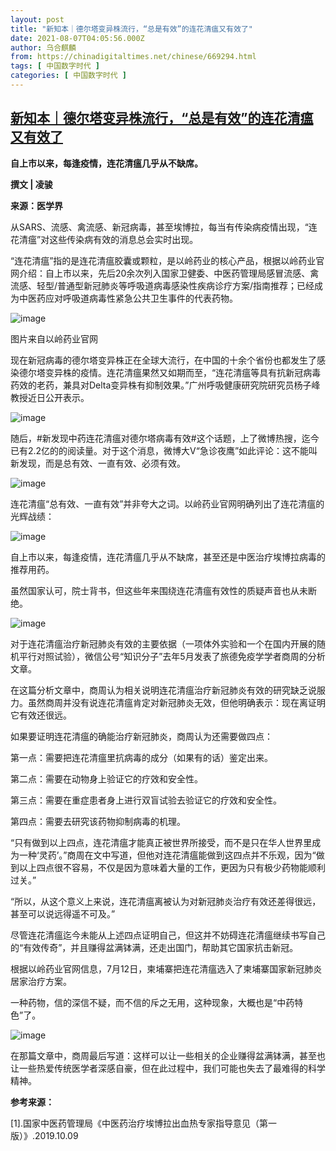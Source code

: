 ```yaml
---
layout: post
title: "新知本｜德尔塔变异株流行，“总是有效”的连花清瘟又有效了"
date: 2021-08-07T04:05:56.000Z
author: 乌合麒麟
from: https://chinadigitaltimes.net/chinese/669294.html
tags: [ 中国数字时代 ]
categories: [ 中国数字时代 ]
---
```

<!--1628309156000-->
[新知本｜德尔塔变异株流行，“总是有效”的连花清瘟又有效了](https://chinadigitaltimes.net/chinese/669294.html)
------

<div>
<p><strong>自上市以来，每逢疫情，连花清瘟几乎从不缺席。</strong></p><p><strong>撰文 | 凌骏</strong></p><p><strong>来源：医学界</strong></p><p>从SARS、流感、禽流感、新冠病毒，甚至埃博拉，每当有传染病疫情出现，“连花清瘟”对这些传染病有效的消息总会实时出现。</p><p>“连花清瘟”指的是连花清瘟胶囊或颗粒，是以岭药业的核心产品，根据以岭药业官网介绍：自上市以来，先后20余次列入国家卫健委、中医药管理局感冒流感、禽流感、轻型/普通型新冠肺炎等呼吸道病毒感染性疾病诊疗方案/指南推荐；已经成为中医药应对呼吸道病毒性紧急公共卫生事件的代表药物。</p><p><img src="https://cdtmedia.asuscomm.com/assets/images/c/b/cbdd8729/35e78539.jpeg" alt="image" /></p><div class="ts">图片来自以岭药业官网  </div><p>现在新冠病毒的德尔塔变异株正在全球大流行，在中国的十余个省份也都发生了感染德尔塔变异株的疫情。连花清瘟果然又如期而至，“连花清瘟等具有抗新冠病毒药效的老药，兼具对Delta变异株有抑制效果。”广州呼吸健康研究院研究员杨子峰教授近日公开表示。</p><p><img src="https://cdtmedia.asuscomm.com/assets/images/c/b/cbdd8729/02e6883d.jpeg" alt="image" /></p><p>随后，#新发现中药连花清瘟对德尔塔病毒有效#这个话题，上了微博热搜，迄今已有2.2亿的的阅读量。对于这个消息，微博大V“急诊夜鹰”如此评论：这不能叫新发现，而是总有效、一直有效、必须有效。</p><p><img src="https://cdtmedia.asuscomm.com/assets/images/c/b/cbdd8729/8ec13773.png" alt="image" /></p><p>连花清瘟“总有效、一直有效”并非夸大之词。以岭药业官网明确列出了连花清瘟的光辉战绩：</p><p><img src="https://cdtmedia.asuscomm.com/assets/images/c/b/cbdd8729/022a9d1f.png" alt="image" /></p><p>自上市以来，每逢疫情，连花清瘟几乎从不缺席，甚至还是中医治疗埃博拉病毒的推荐用药。</p><p>虽然国家认可，院士背书，但这些年来围绕连花清瘟有效性的质疑声音也从未断绝。</p><p><img src="https://cdtmedia.asuscomm.com/assets/images/c/b/cbdd8729/18706f43.png" alt="image" /></p><p>对于连花清瘟治疗新冠肺炎有效的主要依据（一项体外实验和一个在国内开展的随机平行对照试验），微信公号“知识分子”去年5月发表了旅德免疫学学者商周的分析文章。</p><p>在这篇分析文章中，商周认为相关说明连花清瘟治疗新冠肺炎有效的研究缺乏说服力。虽然商周并没有说连花清瘟肯定对新冠肺炎无效，但他明确表示：现在离证明它有效还很远。</p><p>如果要证明连花清瘟的确能治疗新冠肺炎，商周认为还需要做四点：</p><p>第一点：需要把连花清瘟里抗病毒的成分（如果有的话）鉴定出来。</p><p>第二点：需要在动物身上验证它的疗效和安全性。</p><p>第三点：需要在重症患者身上进行双盲试验去验证它的疗效和安全性。</p><p>第四点：需要去研究该药物抑制病毒的机理。</p><p>“只有做到以上四点，连花清瘟才能真正被世界所接受，而不是只在华人世界里成为一种‘灵药’。”商周在文中写道，但他对连花清瘟能做到这四点并不乐观，因为“做到以上四点很不容易，不仅是因为意味着大量的工作，更因为只有极少药物能顺利过关。”</p><p>“所以，从这个意义上来说，连花清瘟离被认为对新冠肺炎治疗有效还差得很远，甚至可以说远得遥不可及。”</p><p>尽管连花清瘟迄今未能从上述四点证明自己，但这并不妨碍连花清瘟继续书写自己的“有效传奇”，并且赚得盆满钵满，还走出国门，帮助其它国家抗击新冠。</p><p>根据以岭药业官网信息，7月12日，柬埔寨把连花清瘟选入了柬埔寨国家新冠肺炎居家治疗方案。</p><p>一种药物，信的深信不疑，而不信的斥之无用，这种现象，大概也是“中药特色”了。</p><p><img src="https://cdtmedia.asuscomm.com/assets/images/c/b/cbdd8729/cc58c805.png" alt="image" /></p><p>在那篇文章中，商周最后写道：这样可以让一些相关的企业赚得盆满钵满，甚至也让一些热爱传统医学者深感自豪，但在此过程中，我们可能也失去了最难得的科学精神。</p><p><strong>参考来源：</strong></p><p>[1].国家中医药管理局《中医药治疗埃博拉出血热专家指导意见（第一版）》.2019.10.09</p>
</div>
